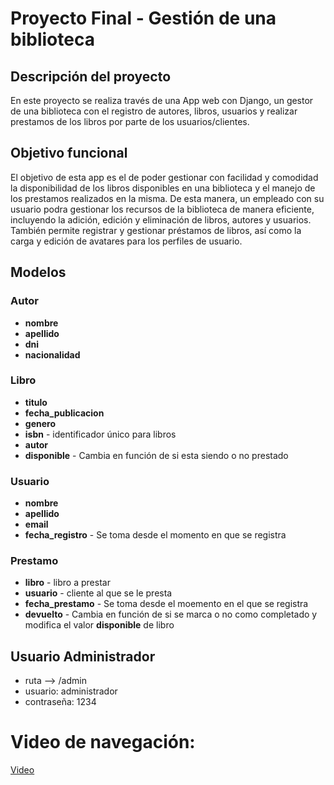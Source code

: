 # Proyecto Final - Gestión de una biblioteca

## Descripción del proyecto

En este proyecto se realiza través de una App web con Django, un gestor de una biblioteca con el registro de autores, libros, usuarios y realizar prestamos de los libros por parte de los usuarios/clientes. 

## Objetivo funcional

El objetivo de esta app es el de poder gestionar con facilidad y comodidad la disponibilidad de los libros disponibles en una biblioteca y el manejo de los prestamos realizados en la misma. De esta manera, un empleado con su usuario podra gestionar los recursos de la biblioteca de manera eficiente, incluyendo la adición, edición y eliminación de libros, autores y usuarios. También permite registrar y gestionar préstamos de libros, así como la carga y edición de avatares para los perfiles de usuario.

## Modelos

### Autor
- **nombre**
- **apellido**
- **dni**
- **nacionalidad**

### Libro
- **titulo**
- **fecha_publicacion**
- **genero**
- **isbn** - identificador único para libros
- **autor**
- **disponible** - Cambia en función de si esta siendo o no prestado

### Usuario
- **nombre**
- **apellido**
- **email**
- **fecha_registro** - Se toma desde el momento en que se registra

### Prestamo
- **libro** - libro a prestar
- **usuario** - cliente al que se le presta
- **fecha_prestamo** - Se toma desde el moemento en el que se registra
- **devuelto** - Cambia en función de si se marca o no como completado y modifica el valor **disponible** de libro

## Usuario Administrador
- ruta --> /admin
- usuario: administrador
- contraseña: 1234

# Video de navegación: 

[Video]([URL](https://drive.google.com/file/d/1vz4rvlP6sJjYskgkKa3z2VMcF4wYnPH5/view?usp=drive_link))

